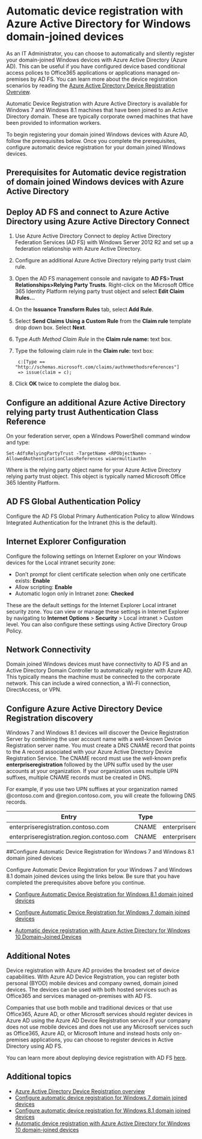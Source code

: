 <properties
	pageTitle="Automatic device registration with Azure Active Directory for Windows Domain-Joined Devices| Azure"
	description="IT admins can choose to have their domain-joined Windows devices to register automatically and silently with Azure Active Directory (Azure AD) ."
	services="active-directory"
	documentationCenter=""
	authors="femila"
	manager="stevenpo"
	editor=""/>

<tags
	ms.service="active-directory"
	ms.date="03/07/2016"
	wacn.date=""/>

# Automatic device registration with Azure Active Directory for Windows domain-joined devices

As an IT Administrator, you can choose to automatically and silently register your domain-joined Windows devices with Azure Active Directory (Azure AD). This can be useful if you have configured device based conditional access polices to Office365 applications or applications managed on-premises by AD FS. You can learn more about the device registration scenarios by reading the [Azure Active Directory Device Registration Overview](/documentation/articles/active-directory-conditional-access-device-registration-overview/).

Automatic Device Registration with Azure Active Directory is available for Windows 7 and Windows 8.1 machines that have been joined to an Active Directory domain. These are typically corporate owned machines that have been provided to information workers.

To begin registering your domain joined Windows devices with Azure AD, follow the prerequisites below. Once you complete the prerequisites, configure automatic device registration for your domain joined Windows devices.

## Prerequisites for Automatic device registration of domain joined Windows devices with Azure Active Directory

Deploy AD FS and connect to Azure Active Directory using Azure Active Directory Connect
----------------------------------------------------------------------------------------------
1. Use Azure Active Directory Connect to deploy Active Directory Federation Services (AD FS) with Windows Server 2012 R2 and set up a federation relationship with Azure Active Directory.
2. Configure an additional Azure Active Directory relying party trust claim rule.
3. Open the AD FS management console and navigate to **AD FS**>**Trust Relationships>Relying Party Trusts**. Right-click on the Microsoft Office 365 Identity Platform relying party trust object and select **Edit Claim Rules…**
4. On the **Issuance Transform Rules** tab, select **Add Rule**.
5. Select **Send Claims Using a Custom Rule** from the **Claim rule** template drop down box. Select **Next**.
6. Type *Auth Method Claim Rule* in the **Claim rule name:** text box.
7. Type the following claim rule in the **Claim rule:** text box:

        c:[Type == "http://schemas.microsoft.com/claims/authnmethodsreferences"]
        => issue(claim = c);

8. Click **OK** twice to complete the dialog box.

Configure an additional Azure Active Directory relying party trust Authentication Class Reference
-----------------------------------------------------------------------------------------------------
On your federation server, open a Windows PowerShell command window and type:


  `Set-AdfsRelyingPartyTrust -TargetName <RPObjectName> -AllowedAuthenticationClassReferences wiaormultiauthn`

Where <RPObjectName> is the relying party object name for your Azure Active Directory relying party trust object. This object is typically named Microsoft Office 365 Identity Platform.

AD FS Global Authentication Policy
-----------------------------------------------------------------------------
Configure the AD FS Global Primary Authentication Policy to allow Windows Integrated Authentication for the Intranet (this is the default).


Internet Explorer Configuration
------------------------------------------------------------------------------
Configure the following settings on Internet Explorer on your Windows devices for the Local intranet security zone:

- Don’t prompt for client certificate selection when only one certificate exists:  **Enable**
- Allow scripting:  **Enable**
- Automatic logon only in Intranet zone:  **Checked**

These are the default settings for the Internet Explorer Local intranet security zone. You can view or manage these settings in Internet Explorer by navigating to **Internet Options** > **Security** > Local intranet > Custom level. You can also configure these settings using Active Directory Group Policy.

Network Connectivity
-------------------------------------------------------------
Domain joined Windows devices must have connectivity to AD FS and an Active Directory Domain Controller to automatically register with Azure AD. This typically means the machine must be connected to the corporate network. This can include a wired connection, a Wi-Fi connection, DirectAccess, or VPN.

## Configure Azure Active Directory Device Registration discovery
Windows 7 and Windows 8.1 devices will discover the Device Registration Server by combining the user account name with a well-known Device Registration server name. You must create a DNS CNAME record that points to the A record associated with your Azure Active Directory Device Registration Service. The CNAME record must use the well-known prefix **enterpriseregistration** followed by the UPN suffix used by the user accounts at your organization. If your organization uses multiple UPN suffixes, multiple CNAME records must be created in DNS.

For example, if you use two UPN suffixes at your organization named @contoso.com and @region.contoso.com, you will create the following DNS records.

| Entry                                     | Type  | Address                            |
|-------------------------------------------|-------|------------------------------------|
| enterpriseregistration.contoso.com        | CNAME | enterpriseregistration.windows.net |
| enterpriseregistration.region.contoso.com | CNAME | enterpriseregistration.windows.net |

##Configure Automatic Device Registration for Windows 7 and Windows 8.1 domain joined devices

Configure Automatic Device Registration for your Windows 7 and Windows 8.1 domain joined devices using the links below. Be sure that you have completed the prerequisites above before you continue.

* [Configure Automatic Device Registration for Windows 8.1 domain joined devices](/documentation/articles/active-directory-conditional-access-automatic-device-registration-windows-8-1/)

* [Configure Automatic Device Registration for Windows 7 domain joined devices](/documentation/articles/active-directory-conditional-access-automatic-device-registration-windows7/)

* [Automatic device registration with Azure Active Directory for Windows 10 Domain-Joined Devices](/documentation/articles/active-directory-azureadjoin-devices-group-policy/)

Additional Notes
--------------------------------------------------------------------

Device registration with Azure AD provides the broadest set of device capabilities. With Azure AD Device Registration, you can register both personal (BYOD) mobile devices and company owned, domain joined devices. The devices can be used with both hosted services such as Office365 and services managed on-premises with AD FS.

Companies that use both mobile and traditional devices or that use Office365, Azure AD, or other Microsoft services should register devices in Azure AD using the Azure AD Device Registration service.If your company does not use mobile devices and does not use any Microsoft services such as Office365, Azure AD, or Microsoft Intune and instead hosts only on-premises applications, you can choose to register devices in Active Directory using AD FS.

You can learn more about deploying device registration with AD FS [here](https://technet.microsoft.com/library/dn486831.aspx).

## Additional topics

- [Azure Active Directory Device Registration overview](/documentation/articles/active-directory-conditional-access-device-registration-overview/)
- [Configure automatic device registration for Windows 7 domain joined devices](/documentation/articles/active-directory-conditional-access-automatic-device-registration-windows7/)
- [Configure automatic device registration for Windows 8.1 domain joined devices](/documentation/articles/active-directory-conditional-access-automatic-device-registration-windows-8-1/)
- [Automatic device registration with Azure Active Directory for Windows 10 domain-joined devices](/documentation/articles/active-directory-azureadjoin-devices-group-policy/)
